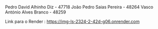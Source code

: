 Pedro David Alhinho Diz - 47718
João Pedro Saias Pereira - 48264
Vasco António Alves Branco - 48259

Link para o Render : https://img-ls-2324-2-42d-g06.onrender.com

